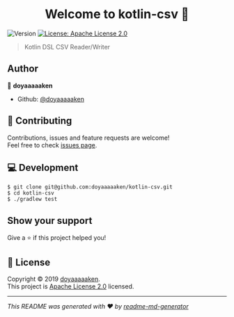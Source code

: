 <h1 align="center">Welcome to kotlin-csv 👋</h1>
<p>
  <img alt="Version" src="https://img.shields.io/badge/version-0.1.0-blue.svg?cacheSeconds=2592000" />
  <a href="https://github.com/doyaaaaaken/kotlin-csv/blob/master/LICENSE">
    <img alt="License: Apache License 2.0" src="https://img.shields.io/badge/License-Apache License 2.0-yellow.svg" target="_blank" />
  </a>
</p>

> Kotlin DSL CSV Reader/Writer

## Author

👤 **doyaaaaaken**

* Github: [@doyaaaaaken](https://github.com/doyaaaaaken)

## 🤝 Contributing

Contributions, issues and feature requests are welcome!<br />Feel free to check [issues page](https://github.com/doyaaaaaken/kotlin-csv/issues).

## 💻 Development

```
$ git clone git@github.com:doyaaaaaken/kotlin-csv.git
$ cd kotlin-csv
$ ./gradlew test
```

## Show your support

Give a ⭐️ if this project helped you!

## 📝 License

Copyright © 2019 [doyaaaaaken](https://github.com/doyaaaaaken).<br />
This project is [Apache License 2.0](https://github.com/doyaaaaaken/kotlin-csv/blob/master/LICENSE) licensed.

***
_This README was generated with ❤️ by [readme-md-generator](https://github.com/kefranabg/readme-md-generator)_